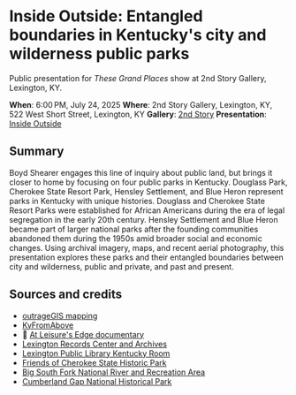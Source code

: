 # Inside Outside: Entangled ‌boundaries in Kentucky's city and wilderness public parks

Public presentation for _These Grand Places_ show at 2nd Story Gallery, Lexington, KY.

**When**: 6:00 PM, July 24, 2025
**Where**: 2nd Story Gallery, Lexington, KY, 522 West Short Street, Lexington, KY
**Gallery**: [2nd Story](https://www.2ndstory.art/events/inside-outside-kentuckys-public-parks)
**Presentation**: [Inside Outside](https://boydx.github.io/inside-outside/)

## Summary

Boyd Shearer engages this line of inquiry about public land, but brings it closer to home by focusing on four public parks in Kentucky. Douglass Park, Cherokee State Resort Park, Hensley Settlement, and Blue Heron represent parks in Kentucky with unique histories. Douglass and Cherokee State Resort Parks were established for African Americans during the era of legal segregation in the early 20th century. Hensley Settlement and Blue Heron became part of larger national parks after the founding communities abandoned them during the 1950s amid broader social and economic changes. Using archival imagery, maps, and recent aerial photography, this presentation explores these parks and their entangled boundaries between city and wilderness, public and private, and past and present.

## Sources and credits

- [outrageGIS mapping](https://www.outragegis.com)
- [KyFromAbove](https://kyfromabove.ky.gov/)
- 🎥 [At Leisure's Edge documentary](https://www.youtube.com/watch?v=Rg06P3zk3G4)
- [Lexington Records Center and Archives](https://www.lexingtonky.gov/government/departments-programs/council-clerks-office/records-center-archives)
- [Lexington Public Library Kentucky Room](https://www.lexpublib.org/search?keys=local)
- [Friends of Cherokee State Historic Park](https://www.friendsofcherokeestatehistoricpark.org/)
- [Big South Fork National River and Recreation Area](https://www.nps.gov/biso/learn/historyculture/blueheron.htm)
- [Cumberland Gap National Historical Park](https://www.nps.gov/cuga/learn/historyculture/hensley-virtual-tour.htm)
